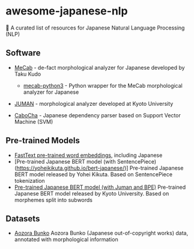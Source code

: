 # awesome-japanese-nlp
📖 A curated list of resources for Japanese Natural Language Processing (NLP)

## Software

* [MeCab](https://taku910.github.io/mecab/) - de-fact morphological analyzer for Japanese developed by Taku Kudo
  * [mecab-python3](https://pypi.org/project/mecab-python3/) - Python wrapper for the MeCab morphological analyzer for Japanese
* [JUMAN](http://nlp.ist.i.kyoto-u.ac.jp/index.php?JUMAN) - morphological analyzer developed at Kyoto University

* [CaboCha](http://taku910.github.io/cabocha/) - Japanese dependency parser based on Support Vector Machine (SVM)

## Pre-trained Models

* [FastText pre-trained word embeddings](https://fasttext.cc/docs/en/crawl-vectors.html), including Japanese
* [Pre-trained Japanese BERT model (with SentencePiece)(https://yoheikikuta.github.io/bert-japanese/)] Pre-trained Japanese BERT model released by Yohei Kikuta. Based on SentencePiece tokenization
* [Pre-trained Japanese BERT model (with Juman and BPE)](http://nlp.ist.i.kyoto-u.ac.jp/index.php?BERT%E6%97%A5%E6%9C%AC%E8%AA%9EPretrained%E3%83%A2%E3%83%87%E3%83%AB) Pre-trained Japanese BERT model released by Kyoto University. Based on morphemes split into subwords

## Datasets

* [Aozora Bunko](http://aozora-word.hahasoha.net/index.html) Aozora Bunko (Japanese out-of-copyright works) data, annotated with morphological information
